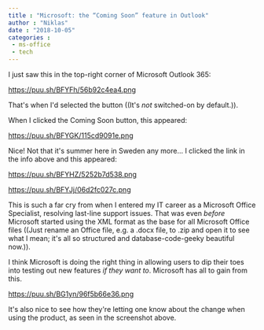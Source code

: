 ```yaml
---
title : "Microsoft: the “Coming Soon” feature in Outlook"
author : "Niklas"
date : "2018-10-05"
categories : 
 - ms-office
 - tech
---
```


I just saw this in the top-right corner of Microsoft Outlook 365:

https://puu.sh/BFYFh/56b92c4ea4.png

That's when I'd selected the button ((It's _not_ switched-on by default.)).

When I clicked the Coming Soon button, this appeared:

https://puu.sh/BFYGK/115cd9091e.png

Nice! Not that it's summer here in Sweden any more... I clicked the link in the info above and this appeared:

https://puu.sh/BFYHZ/5252b7d538.png

https://puu.sh/BFYJj/06d2fc027c.png

This is such a far cry from when I entered my IT career as a Microsoft Office Specialist, resolving last-line support issues. That was even _before_ Microsoft started using the XML format as the base for all Microsoft Office files ((Just rename an Office file, e.g. a .docx file, to .zip and open it to see what I mean; it's all so structured and database-code-geeky beautiful now.)).

I think Microsoft is doing the right thing in allowing users to dip their toes into testing out new features _if they want to_. Microsoft has all to gain from this.

https://puu.sh/BG1yn/96f5b66e36.png

It's also nice to see how they're letting one know about the change when using the product, as seen in the screenshot above.
